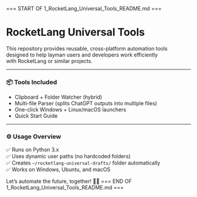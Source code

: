 === START OF 1_RocketLang_Universal_Tools_README.md ===
# RocketLang Universal Tools

This repository provides reusable, cross-platform automation tools  
designed to help layman users and developers work efficiently  
with RocketLang or similar projects.

---

### 📦 Tools Included

- Clipboard + Folder Watcher (hybrid)
- Multi-file Parser (splits ChatGPT outputs into multiple files)
- One-click Windows + Linux/macOS launchers
- Quick Start Guide

---

### ⚙ Usage Overview

✅ Runs on Python 3.x  
✅ Uses dynamic user paths (no hardcoded folders)  
✅ Creates `~/rocketlang-universal-drafts/` folder automatically  
✅ Works on Windows, Ubuntu, and macOS

Let’s automate the future, together! 🚀⚓
=== END OF 1_RocketLang_Universal_Tools_README.md ===
